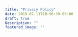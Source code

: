```yaml
---
title: "Privacy Policy"
date: 2019-02-11T18:56:39-05:00
draft: true
Description: ""
featured_image: ''
---
```


